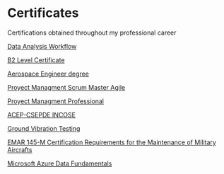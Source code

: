 # Certificates
Certifications obtained throughout my professional career

[Data Analysis Workflow](https://github.com/DomKiwi/Certificates/blob/d6b1d5ff0ebcbf5bf555367a7eec34512a8df02a/lxpcertificate-3714835-38680479.jpg)

[B2 Level Certificate](https://github.com/DomKiwi/Certificates/blob/46277ac61cddc56dd3d9e98be5aef0b0333a8d9f/B2%20Level%20Certificate.pdf)

[Aerospace Engineer degree](https://www.etsiae.upm.es/index.php?id=270)

[Proyect Managment Scrum Master Agile]((https://github.com/DomKiwi/Certificates/blob/65260e1aa97b36da54977b1df4d65a4ae230bc93/PMF%20Scrum%20Master.pdf))

[Proyect Managment Professional]((https://github.com/DomKiwi/Certificates/blob/65260e1aa97b36da54977b1df4d65a4ae230bc93/PMP%20Certificate.pdf))

[ACEP-CSEPDE INCOSE]((https://github.com/DomKiwi/Certificates/blob/65260e1aa97b36da54977b1df4d65a4ae230bc93/Diplomas%20Fundae%20-%20AF%20%20035%20ACEP-CSEPde%20INCOSE%20-%20GR%20001.pdf))

[Ground Vibration Testing]((https://github.com/DomKiwi/Certificates/blob/65260e1aa97b36da54977b1df4d65a4ae230bc93/GVT%20Certificate.pdf))

[EMAR 145-M Certification Requirements for the Maintenance of Military Aircrafts]((https://github.com/DomKiwi/Certificates/blob/65260e1aa97b36da54977b1df4d65a4ae230bc93/SENASA%20DIPLOMA%203149%20PERAM%20145-M.pdf))

[Microsoft Azure Data Fundamentals](https://github.com/DomKiwi/Certificates/blob/65260e1aa97b36da54977b1df4d65a4ae230bc93/Microsoft%20Azure%20Data%20Fundamentals%20-%20ES%20Letter%20of%20Attendance%20for%20Booking%20No%20206674.pdf)






